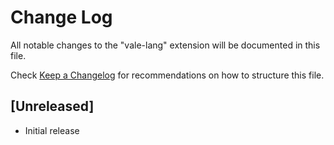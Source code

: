 # Change Log

All notable changes to the "vale-lang" extension will be documented in this file.

Check [Keep a Changelog](http://keepachangelog.com/) for recommendations on how to structure this file.

## [Unreleased]

- Initial release